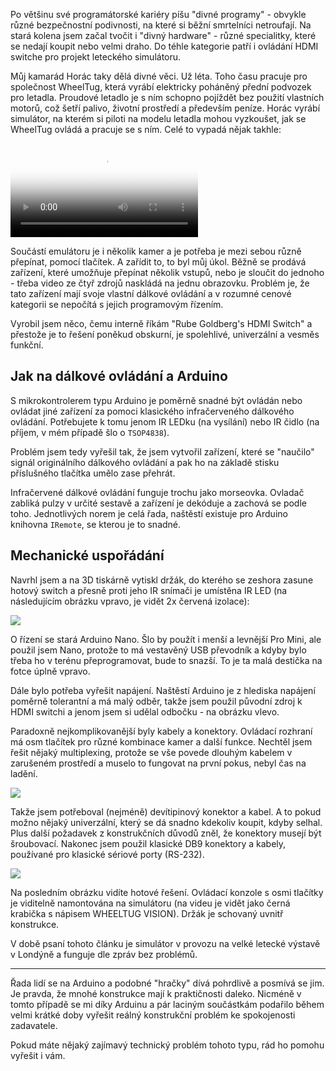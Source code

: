 ﻿<!-- dcterms:title = Divný hardware z mojí dílny - ovládání HDMI switche a kvadrátoru-->
<!-- dcterms:abstract = Po většinu své programátorské kariéry píšu "divné programy" - obvykle různé bezpečnostní podivnosti, na které si běžní smrtelníci netroufají. Na stará kolena jsem začal tvočit i "divný hardware" - různé specialitky, které se nedají koupit nebo velmi draho. Do téhle kategorie patří i ovládání HDMI switche pro projekt leteckého simulátoru. -->
<!-- dcterms:creator = Michal Altair Valášek -->
<!-- x4w:pictureUrl = /perex-pictures/20180719-wheeltug.jpg -->
<!-- x4w:pictureWidth = 150 -->
<!-- x4w:pictureHeight = 150 -->
<!-- x4w:category = Arduino -->
<!-- x4w:category = Bastlení -->
<!-- dcterms:date = 2018-07-19 -->

Po většinu své programátorské kariéry píšu "divné programy" - obvykle různé bezpečnostní podivnosti, na které si běžní smrtelníci netroufají. Na stará kolena jsem začal tvočit i "divný hardware" - různé specialitky, které se nedají koupit nebo velmi draho. Do téhle kategorie patří i ovládání HDMI switche pro projekt leteckého simulátoru.

Můj kamarád Horác taky dělá divné věci. Už léta. Toho času pracuje pro společnost WheelTug, která vyrábí elektricky poháněný přední podvozek pro letadla. Proudové letadlo je s ním schopno pojíždět bez použití vlastních motorů, což šetří palivo, životní prostředí a především peníze. Horác vyrábí simulátor, na kterém si piloti na modelu letadla mohou vyzkoušet, jak se WheelTug ovládá a pracuje se s ním. Celé to vypadá nějak takhle:

<video controls="controls" poster="https://www.cdn.altairis.cz/Blog/2018/20180719-wheeltug.png">
    <source src="https://www.cdn.altairis.cz/Blog/2018/20180719-wheeltug.mp4" type="video/mp4" />
    <source src="https://www.cdn.altairis.cz/Blog/2018/20180719-wheeltug.webm" type="video/webm" />
    <source src="https://www.cdn.altairis.cz/Blog/2018/20180719-wheeltug.ogg" type="video/ogg" />
    <p>Nepodařilo se přehrát video. Můžete si ho stáhnout jako:</p>
    <ul>
        <li><a href="https://www.cdn.altairis.cz/Blog/2018/20180719-wheeltug.mp4">MP4</a></li>
        <li><a href="https://www.cdn.altairis.cz/Blog/2018/20180719-wheeltug.webm">WEBM</a></li>
        <li><a href="https://www.cdn.altairis.cz/Blog/2018/20180719-wheeltug.ogg">OGG</a></li>
    </ul>
</video>

Součástí emulátoru je i několik kamer a je potřeba je mezi sebou různě přepínat, pomocí tlačítek. A zařídit to, to byl můj úkol. Běžně se prodává zařízení, které umožňuje přepínat několik vstupů, nebo je sloučit do jednoho - třeba video ze čtyř zdrojů naskládá na jednu obrazovku. Problém je, že tato zařízení mají svoje vlastní dálkové ovládání a v rozumné cenové kategorii se nepočítá s jejich programovým řízením.

Vyrobil jsem něco, čemu interně říkám "Rube Goldberg's HDMI Switch" a přestože je to řešení poněkud obskurní, je spolehlivé, univerzální a vesměs funkční.

## Jak na dálkové ovládání a Arduino

S mikrokontrolerem typu Arduino je poměrně snadné být ovládán nebo ovládat jiné zařízení za pomoci klasického infračerveného dálkového ovládání. Potřebujete k tomu jenom IR LEDku (na vysílání) nebo IR čidlo (na příjem, v mém případě šlo o `TSOP4838`).

Problém jsem tedy vyřešil tak, že jsem vytvořil zařízení, které se "naučilo" signál originálního dálkového ovládání a pak ho na základě stisku příslušného tlačítka umělo zase přehrát.

Infračervené dálkové ovládání funguje trochu jako morseovka. Ovladač zabliká pulzy v určité sestavě a zařízení je dekóduje a zachová se podle toho. Jednotlivých norem je celá řada, naštěstí existuje pro Arduino knihovna `IRemote`, se kterou je to snadné.

## Mechanické uspořádání

Navrhl jsem a na 3D tiskárně vytiskl držák, do kterého se zeshora zasune hotový switch a přesně proti jeho IR snímači je umístěna IR LED (na následujícím obrázku vpravo, je vidět 2x červená izolace):

![](https://www.cdn.altairis.cz/Blog/2018/20180719-rghdmi-1.jpg)

O řízení se stará Arduino Nano. Šlo by použít i menší a levnější Pro Mini, ale použil jsem Nano, protože to má vestavěný USB převodník a kdyby bylo třeba ho v terénu přeprogramovat, bude to snazší. To je ta malá destička na fotce úplně vpravo.

Dále bylo potřeba vyřešit napájení. Naštěstí Arduino je z hlediska napájení poměrně tolerantní a má malý odběr, takže jsem použil původní zdroj k HDMI switchi a jenom jsem si udělal odbočku - na obrázku vlevo.

Paradoxně nejkomplikovanější byly kabely a konektory. Ovládací rozhraní má osm tlačítek pro různé kombinace kamer a další funkce. Nechtěl jsem řešit nějaký multiplexing, protože se vše povede dlouhým kabelem v zarušeném prostředí a muselo to fungovat na první pokus, nebyl čas na ladění.

![](https://www.cdn.altairis.cz/Blog/2018/20180719-rghdmi-2.jpg)

Takže jsem potřeboval (nejméně) devítipinový konektor a kabel. A to pokud možno nějaký univerzální, který se dá snadno kdekoliv koupit, kdyby selhal. Plus další požadavek z konstrukčních důvodů zněl, že konektory musejí být šroubovací. Nakonec jsem použil klasické DB9 konektory a kabely, používané pro klasické sériové porty (RS-232).

![](https://www.cdn.altairis.cz/Blog/2018/20180719-rghdmi-3.jpg)

Na posledním obrázku vidíte hotové řešení. Ovládací konzole s osmi tlačítky je viditelně namontována na simulátoru (na videu je vidět jako černá krabička s nápisem WHEELTUG VISION). Držák je schovaný uvnitř konstrukce.

V době psaní tohoto článku je simulátor v provozu na velké letecké výstavě v Londýně a funguje dle zpráv bez problémů.

- - -

Řada lidí se na Arduino a podobné "hračky" dívá pohrdlivě a posmívá se jim. Je pravda, že mnohé konstrukce mají k praktičnosti daleko. Nicméně v tomto případě se mi díky Arduinu a pár laciným součástkám podařilo během velmi krátké doby vyřešit reálný konstrukční problém ke spokojenosti zadavatele.

Pokud máte nějaký zajímavý technický problém tohoto typu, rád ho pomohu vyřešit i vám.
